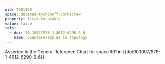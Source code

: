 ```yaml
---
uid: T001199
space: deleted-tychonoff-corkscrew
property: first-countable
value: false
refs:
  - doi: 10.1007/978-1-4612-6290-9_6
    name: Counterexamples in Topology
---
```

Asserted in the General Reference Chart for space #91 in
{{doi:10.1007/978-1-4612-6290-9_6}}.
